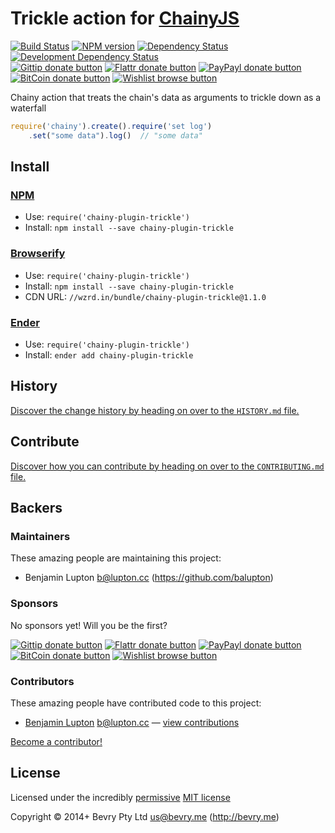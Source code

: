 
<!-- TITLE/ -->

# Trickle action for [ChainyJS](http://chainyjs.org)

<!-- /TITLE -->


<!-- BADGES/ -->

[![Build Status](http://img.shields.io/travis-ci/chainy-plugins/chainy-plugin-trickle.png?branch=master)](http://travis-ci.org/chainy-plugins/chainy-plugin-trickle "Check this project's build status on TravisCI")
[![NPM version](http://badge.fury.io/js/chainy-plugin-trickle.png)](https://npmjs.org/package/chainy-plugin-trickle "View this project on NPM")
[![Dependency Status](https://david-dm.org/chainy-plugins/trickle.png?theme=shields.io)](https://david-dm.org/chainy-plugins/trickle)
[![Development Dependency Status](https://david-dm.org/chainy-plugins/trickle/dev-status.png?theme=shields.io)](https://david-dm.org/chainy-plugins/trickle#info=devDependencies)<br/>
[![Gittip donate button](http://img.shields.io/gittip/bevry.png)](https://www.gittip.com/bevry/ "Donate weekly to this project using Gittip")
[![Flattr donate button](http://img.shields.io/flattr/donate.png?color=yellow)](http://flattr.com/thing/344188/balupton-on-Flattr "Donate monthly to this project using Flattr")
[![PayPayl donate button](http://img.shields.io/paypal/donate.png?color=yellow)](https://www.paypal.com/cgi-bin/webscr?cmd=_s-xclick&hosted_button_id=QB8GQPZAH84N6 "Donate once-off to this project using Paypal")
[![BitCoin donate button](http://img.shields.io/bitcoin/donate.png?color=yellow)](https://coinbase.com/checkouts/9ef59f5479eec1d97d63382c9ebcb93a "Donate once-off to this project using BitCoin")
[![Wishlist browse button](http://img.shields.io/wishlist/browse.png?color=yellow)](http://amzn.com/w/2F8TXKSNAFG4V "Buy an item on our wishlist for us")

<!-- /BADGES -->


<!-- CHAINY_DOCUMENTATION/ -->

<!-- DESCRIPTION/ -->

Chainy action that treats the chain's data as arguments to trickle down as a waterfall

<!-- /DESCRIPTION -->


``` javascript
require('chainy').create().require('set log')
	.set("some data").log()  // "some data"
```

<!-- /CHAINY_DOCUMENTATION -->


<!-- INSTALL/ -->

## Install

### [NPM](http://npmjs.org/)
- Use: `require('chainy-plugin-trickle')`
- Install: `npm install --save chainy-plugin-trickle`

### [Browserify](http://browserify.org/)
- Use: `require('chainy-plugin-trickle')`
- Install: `npm install --save chainy-plugin-trickle`
- CDN URL: `//wzrd.in/bundle/chainy-plugin-trickle@1.1.0`

### [Ender](http://ender.jit.su/)
- Use: `require('chainy-plugin-trickle')`
- Install: `ender add chainy-plugin-trickle`

<!-- /INSTALL -->


<!-- HISTORY/ -->

## History
[Discover the change history by heading on over to the `HISTORY.md` file.](https://github.com/chainy-plugins/chainy-plugin-trickle/blob/master/HISTORY.md#files)

<!-- /HISTORY -->


<!-- CONTRIBUTE/ -->

## Contribute

[Discover how you can contribute by heading on over to the `CONTRIBUTING.md` file.](https://github.com/chainy-plugins/chainy-plugin-trickle/blob/master/CONTRIBUTING.md#files)

<!-- /CONTRIBUTE -->


<!-- BACKERS/ -->

## Backers

### Maintainers

These amazing people are maintaining this project:

- Benjamin Lupton <b@lupton.cc> (https://github.com/balupton)

### Sponsors

No sponsors yet! Will you be the first?

[![Gittip donate button](http://img.shields.io/gittip/bevry.png)](https://www.gittip.com/bevry/ "Donate weekly to this project using Gittip")
[![Flattr donate button](http://img.shields.io/flattr/donate.png?color=yellow)](http://flattr.com/thing/344188/balupton-on-Flattr "Donate monthly to this project using Flattr")
[![PayPayl donate button](http://img.shields.io/paypal/donate.png?color=yellow)](https://www.paypal.com/cgi-bin/webscr?cmd=_s-xclick&hosted_button_id=QB8GQPZAH84N6 "Donate once-off to this project using Paypal")
[![BitCoin donate button](http://img.shields.io/bitcoin/donate.png?color=yellow)](https://coinbase.com/checkouts/9ef59f5479eec1d97d63382c9ebcb93a "Donate once-off to this project using BitCoin")
[![Wishlist browse button](http://img.shields.io/wishlist/browse.png?color=yellow)](http://amzn.com/w/2F8TXKSNAFG4V "Buy an item on our wishlist for us")

### Contributors

These amazing people have contributed code to this project:

- [Benjamin Lupton](https://github.com/balupton) <b@lupton.cc> — [view contributions](https://github.com/chainy-plugins/trickle/commits?author=balupton)

[Become a contributor!](https://github.com/chainy-plugins/chainy-plugin-trickle/blob/master/CONTRIBUTING.md#files)

<!-- /BACKERS -->


<!-- LICENSE/ -->

## License

Licensed under the incredibly [permissive](http://en.wikipedia.org/wiki/Permissive_free_software_licence) [MIT license](http://creativecommons.org/licenses/MIT/)

Copyright &copy; 2014+ Bevry Pty Ltd <us@bevry.me> (http://bevry.me)

<!-- /LICENSE -->


